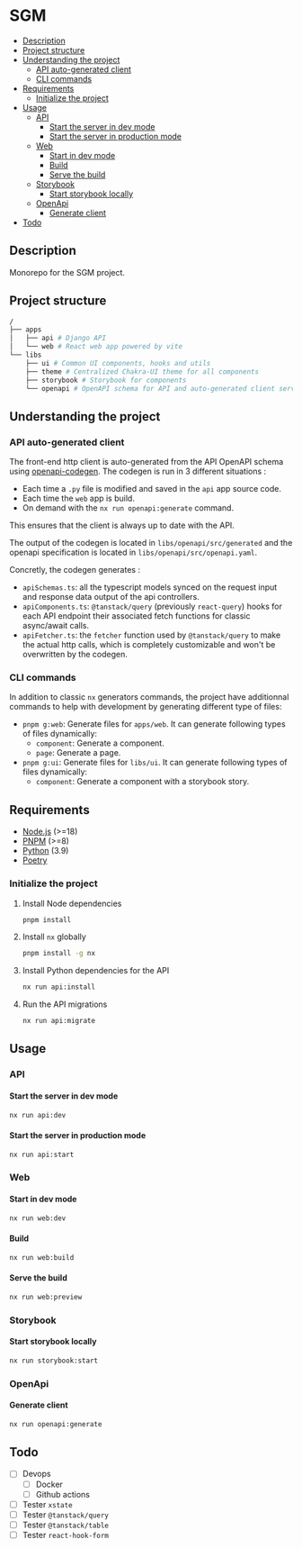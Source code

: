 # SGM

- [Description](#description)
- [Project structure](#project-structure)
- [Understanding the project](#understanding-the-project)
  - [API auto-generated client](#api-auto-generated-client)
  - [CLI commands](#cli-commands)
- [Requirements](#requirements)
  - [Initialize the project](#initialize-the-project)
- [Usage](#usage)
  - [API](#api)
    - [Start the server in dev mode](#start-the-server-in-dev-mode)
    - [Start the server in production mode](#start-the-server-in-production-mode)
  - [Web](#web)
    - [Start in dev mode](#start-in-dev-mode)
    - [Build](#build)
    - [Serve the build](#serve-the-build)
  - [Storybook](#storybook)
    - [Start storybook locally](#start-storybook-locally)
  - [OpenApi](#openapi)
    - [Generate client](#generate-client)
- [Todo](#todo)

## Description

Monorepo for the SGM project.

## Project structure

``` bash
/
├── apps 
│   ├── api # Django API
│   └── web # React web app powered by vite
└── libs
    ├── ui # Common UI components, hooks and utils
    ├── theme # Centralized Chakra-UI theme for all components
    ├── storybook # Storybook for components
    └── openapi # OpenAPI schema for API and auto-generated client services and typescript models
```

## Understanding the project

### API auto-generated client

The front-end http client is auto-generated from the API OpenAPI schema using [openapi-codegen](https://github.com/fabien0102/openapi-codegen).
The codegen is run in 3 different situations :
- Each time a `.py` file is modified and saved in the `api` app source code.
- Each time the `web` app is build.
- On demand with the `nx run openapi:generate` command.

This ensures that the client is always up to date with the API.

The output of the codegen is located in `libs/openapi/src/generated` and the openapi specification is located in `libs/openapi/src/openapi.yaml`.

Concretly, the codegen generates :
- `apiSchemas.ts`: all the typescript models synced on the request input and response data output of the api controllers.
- `apiComponents.ts`: `@tanstack/query` (previously `react-query`) hooks for each API endpoint their associated fetch functions for classic async/await calls.
- `apiFetcher.ts`: the `fetcher` function used by `@tanstack/query` to make the actual http calls, which is completely customizable and won't be overwritten by the codegen.

### CLI commands

In addition to classic `nx` generators commands, the project have additionnal commands to help with development by generating different type of files:
- `pnpm g:web`: Generate files for `apps/web`. It can generate following types of files dynamically:
    - `component`: Generate a component.
    - `page`: Generate a page.
- `pnpm g:ui`: Generate files for `libs/ui`. It can generate following types of files dynamically:
    - `component`: Generate a component with a storybook story.

## Requirements

- [Node.js](https://nodejs.org/en/) (>=18)
- [PNPM](https://pnpm.io/) (>=8)
- [Python](https://www.python.org/) (3.9)
- [Poetry](https://python-poetry.org/)

### Initialize the project

1. Install Node dependencies
    ```bash
    pnpm install
    ```
2. Install `nx` globally
    ```bash
    pnpm install -g nx
    ```
3. Install Python dependencies for the API
    ```bash
    nx run api:install 
    ```
4. Run the API migrations
    ```bash
    nx run api:migrate
    ```

## Usage

### API

#### Start the server in dev mode
```bash
nx run api:dev
```

#### Start the server in production mode
```bash
nx run api:start
```

### Web

#### Start in dev mode
```bash
nx run web:dev
```

#### Build
```bash
nx run web:build
```

#### Serve the build
```bash
nx run web:preview
```

### Storybook

#### Start storybook locally
```bash
nx run storybook:start
```

### OpenApi

#### Generate client
```bash
nx run openapi:generate
```

## Todo

- [ ] Devops
    - [ ] Docker
    - [ ] Github actions
- [ ] Tester `xstate`
- [ ] Tester `@tanstack/query`
- [ ] Tester `@tanstack/table`
- [ ] Tester `react-hook-form`